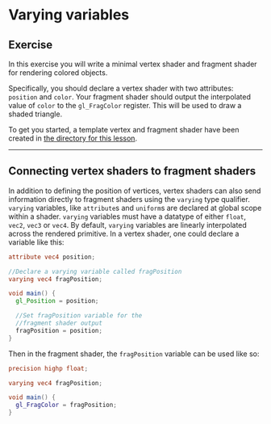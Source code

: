 # Varying variables

## Exercise

In this exercise you will write a minimal vertex shader and fragment shader for rendering colored objects.

Specifically, you should declare a vertex shader with two attributes: `position` and `color`.  Your fragment shader should output the interpolated value of `color` to the `gl_FragColor` register. This will be used to draw a shaded triangle.

To get you started, a template vertex and fragment shader have been created in <a href="/open/11-vert-2" target="_blank">the directory for this lesson</a>.

***

## Connecting vertex shaders to fragment shaders

In addition to defining the position of vertices, vertex shaders can also send information directly to fragment shaders using the `varying` type qualifier.  `varying` variables, like `attribute`s and `uniform`s are declared at global scope within a shader. `varying` variables must have a datatype of either `float`, `vec2`, `vec3` or `vec4`. By default, `varying` variables are linearly interpolated across the rendered primitive. In a vertex shader, one could declare a variable like this:

```glsl
attribute vec4 position;

//Declare a varying variable called fragPosition
varying vec4 fragPosition;

void main() {
  gl_Position = position;

  //Set fragPosition variable for the
  //fragment shader output
  fragPosition = position;
}
```

Then in the fragment shader, the `fragPosition` variable can be used like so:

```glsl
precision highp float;

varying vec4 fragPosition;

void main() {
  gl_FragColor = fragPosition;
}
```
